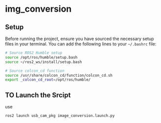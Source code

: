 # img_conversion

## Setup
Before running the project, ensure you have sourced the necessary setup files in your terminal. You can add the following lines to your `~/.bashrc` file:

```bash
# Source ROS2 Humble setup
source /opt/ros/humble/setup.bash
source ~/ros2_ws/install/setup.bash

# Source colcon_cd function
source /usr/share/colcon_cd/function/colcon_cd.sh
export _colcon_cd_root=/opt/ros/humble/
```

## TO Launch the Srcipt 
use 
```
ros2 launch usb_cam_pkg image_conversion.launch.py 
```
